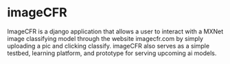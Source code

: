 # imageCFR
ImageCFR is a django application that allows a user to interact with a MXNet image classifying model through the 
website imagecfr.com by simply uploading a pic and clicking classify. imageCFR also serves as a simple testbed, learning platform, and prototype for serving upcoming ai models. 
